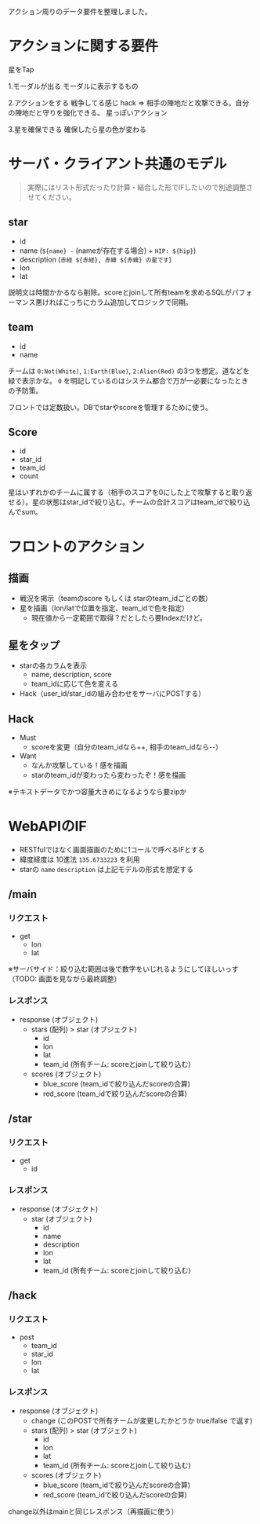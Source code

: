 アクション周りのデータ要件を整理しました。

# アクションに関する要件

星をTap

1.モーダルが出る
モーダルに表示するもの

2.アクションをする
戦争してる感じ
hack => 相手の陣地だと攻撃できる。自分の陣地だと守りを強化できる。
星っぽいアクション

3.星を確保できる
確保したら星の色が変わる

# サーバ・クライアント共通のモデル

> 実際にはリスト形式だったり計算・結合した形でIFしたいので別途調整させてください。

## star

- id
- name (`${name} -` (nameが存在する場合) + `HIP: ${hip}`)
- description (`赤経 ${赤経}, 赤緯 ${赤緯} の星です`)
- lon
- lat

説明文は時間かかるなら削除。scoreとjoinして所有teamを求めるSQLがパフォーマンス悪ければこっちにカラム追加してロジックで同期。

## team

- id
- name

チームは `0:Not(White)`, `1:Earth(Blue)`, `2:Alien(Red)` の3つを想定。道などを緑で表示かな。
`0` を明記しているのはシステム都合で万が一必要になったときの予防策。

フロントでは定数扱い。DBでstarやscoreを管理するために使う。

## Score

- id
- star_id
- team_id
- count

星はいずれかのチームに属する（相手のスコアを0にした上で攻撃すると取り返せる）。星の状態はstar_idで絞り込む。チームの合計スコアはteam_idで絞り込んでsum。

# フロントのアクション

## 描画
- 戦況を掲示（teamのscore もしくは starのteam_idごとの数）
- 星を描画（lon/latで位置を指定、team_idで色を指定）
    - 現在値から一定範囲で取得？だとしたら要Indexだけど。

## 星をタップ
- starの各カラムを表示
    - name, description, score
    - team_idに応じて色を変える
- Hack（user_id/star_idの組み合わせをサーバにPOSTする）

## Hack
- Must
    - scoreを変更（自分のteam_idなら++, 相手のteam_idなら--）
- Want
    - なんか攻撃している！感を描画
    - starのteam_idが変わったら変わったぞ！感を描画

※テキストデータでかつ容量大きめになるようなら要zipか

# WebAPIのIF

- RESTfulではなく画面描画のために1コールで呼べるIFとする
- 緯度経度は 10進法 `135.6733223` を利用
- starの `name` `description` は上記モデルの形式を想定する

## /main

### リクエスト
- get
    - lon
    - lat

※サーバサイド：絞り込む範囲は後で数字をいじれるようにしてほしいっす（TODO: 画面を見ながら最終調整）

### レスポンス
- response (オブジェクト)
    - stars (配列) > star (オブジェクト)
        - id
        - lon
        - lat
        - team_id (所有チーム: scoreとjoinして絞り込む)
    - scores (オブジェクト)
        - blue_score (team_idで絞り込んだscoreの合算)
        - red_score (team_idで絞り込んだscoreの合算)

## /star

### リクエスト
- get
    - id

### レスポンス
- response (オブジェクト)
    - star (オブジェクト)
        - id
        - name
        - description
        - lon
        - lat
        - team_id (所有チーム: scoreとjoinして絞り込む)

## /hack

### リクエスト
- post
    - team_id
    - star_id
    - lon
    - lat

### レスポンス
- response (オブジェクト)
    - change (このPOSTで所有チームが変更したかどうか true/false で返す)
    - stars (配列) > star (オブジェクト)
        - id
        - lon
        - lat
        - team_id (所有チーム: scoreとjoinして絞り込む)
    - scores (オブジェクト)
        - blue_score (team_idで絞り込んだscoreの合算)
        - red_score (team_idで絞り込んだscoreの合算)

change以外はmainと同じレスポンス（再描画に使う）
